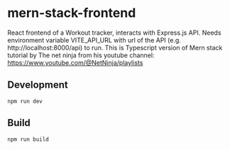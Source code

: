 # mern-stack-frontend

React frontend of a Workout tracker, interacts with Express.js API. Needs environment variable VITE_API_URL with url of the API (e.g. http://localhost:8000/api) to run.
This is Typescript version of Mern stack tutorial by The net ninja from his youtube channel: https://www.youtube.com/@NetNinja/playlists 

## Development
```node
npm run dev
```

## Build
```node
npm run build
```
